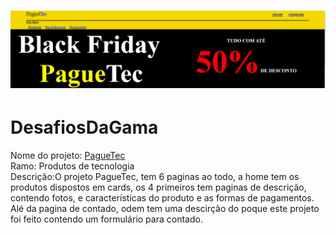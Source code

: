 
<h1 align="center">
  <img src="./imgREADME/1.png"/>
</h1>

# DesafiosDaGama
Nome do projeto: <a href="https://jeovanedossantossantos.github.io/PagueTec/" target="_blank"> PagueTec</a><br/>
Ramo: Produtos de tecnologia<br/>
Descrição:O projeto PagueTec, tem 6 paginas ao todo, a home tem os produtos dispostos em cards,
            os 4 primeiros tem paginas de descrição, contendo fotos, e características do produto
            e as formas de pagamentos.
             Alé da pagina de contado, odem tem uma descirção do poque este projeto foi feito contendo
            um formulário para contado.
